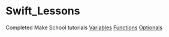 # Swift_Lessons
Completed Make School tutorials
[Variables](https://github.com/erikbatista42/Swift_Lessons/tree/master/Variables.playground/Pages)
[Functions](https://github.com/erikbatista42/Swift_Lessons/tree/master/Optionals-Dictionaries.playground)
[Optionals](https://github.com/erikbatista42/Swift_Lessons/tree/master/Optionals-Dictionaries.playground)

